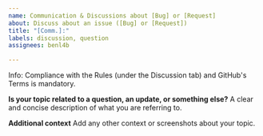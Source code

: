 ```yaml
---
name: Communication & Discussions about [Bug] or [Request]
about: Discuss about an issue ([Bug] or [Request])
title: "[Comm.]:"
labels: discussion, question
assignees: benl4b

---
```


Info: 
Compliance with the Rules (under the Discussion tab) and GitHub's Terms is mandatory.

**Is your topic related to a question, an update, or something else?**
A clear and concise description of what you are referring to.

**Additional context**
Add any other context or screenshots about your topic.
